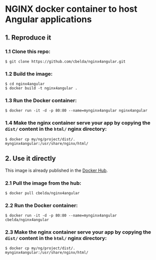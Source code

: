 # **NGINX** docker container to host **Angular** applications

## 1.  Reproduce it

### 1.1 Clone this repo:

`$ git clone https://github.com/cbelda/nginx4angular.git`

### 1.2 Build the image:

```
$ cd nginx4angular
$ docker build -t nginx4angular .
```

### 1.3 Run the Docker container:

```
$ docker run -it -d -p 80:80 --name=mynginx4angular nginx4angular
```

### 1.4 Make the nginx container serve your app by copying the `dist/` content in the `html/` nginx directory:

```
$ docker cp my/ng/project/dist/. mynginx4angular:/usr/share/nginx/html/
```

## 2. Use it directly

This image is already published in the [Docker Hub](https://hub.docker.com/r/cbelda/nginx4angular/).

### 2.1 Pull the image from the hub:

```
$ docker pull cbelda/nginx4angular
```

### 2.2 Run the Docker container:

```
$ docker run -it -d -p 80:80 --name=mynginx4angular cbelda/nginx4angular
```

### 2.3 Make the nginx container serve your app by copying the `dist/` content in the `html/` nginx directory:

```
$ docker cp my/ng/project/dist/. mynginx4angular:/usr/share/nginx/html/
```
